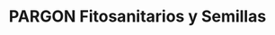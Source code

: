 ---
title: "PARGON Fitosanitarios y Semillas"
url: /melgar-de-fernamental/pargon-fitosanitarios-y-semillas/
shop: mayorista
---